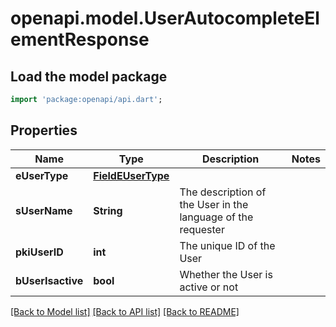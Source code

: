 # openapi.model.UserAutocompleteElementResponse

## Load the model package
```dart
import 'package:openapi/api.dart';
```

## Properties
Name | Type | Description | Notes
------------ | ------------- | ------------- | -------------
**eUserType** | [**FieldEUserType**](FieldEUserType.md) |  | 
**sUserName** | **String** | The description of the User in the language of the requester | 
**pkiUserID** | **int** | The unique ID of the User | 
**bUserIsactive** | **bool** | Whether the User is active or not | 

[[Back to Model list]](../README.md#documentation-for-models) [[Back to API list]](../README.md#documentation-for-api-endpoints) [[Back to README]](../README.md)


